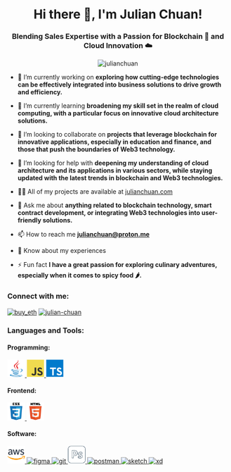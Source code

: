 <h1 align="center"> Hi there 👋, I'm Julian Chuan!

<h3 align="center">Blending Sales Expertise with a Passion for Blockchain 🔗 and Cloud Innovation ☁️</h3>

<p align="center"> <img src="https://komarev.com/ghpvc/?username=julianchuan&label=Profile%20views&color=fce4ec&style=flat" alt="julianchuan" /> </p>

- 🔭 I’m currently working on **exploring how cutting-edge technologies can be effectively integrated into business solutions to drive growth and efficiency.**

- 🌱 I’m currently learning **broadening my skill set in the realm of cloud computing, with a particular focus on innovative cloud architecture solutions.**

- 👯 I’m looking to collaborate on **projects that leverage blockchain for innovative applications, especially in education and finance, and those that push the boundaries of Web3 technology.**

- 🤝 I’m looking for help with **deepening my understanding of cloud architecture and its applications in various sectors, while staying updated with the latest trends in blockchain and Web3 technologies.**

- 👨‍💻 All of my projects are available at [julianchuan.com](https://julianchuan.com/)

- 💬 Ask me about **anything related to blockchain technology, smart contract development, or integrating Web3 technologies into user-friendly solutions.**

- 📫 How to reach me **julianchuan@proton.me**

- 📄 Know about my experiences [<resume>](<resume>)

- ⚡ Fun fact **I have a great passion for exploring culinary adventures, especially when it comes to spicy food 🌶️.**

<h3 align="left">Connect with me:</h3>
<p align="left">
<a href="https://twitter.com/buy_eth" target="blank"><img align="center" src="https://raw.githubusercontent.com/rahuldkjain/github-profile-readme-generator/master/src/images/icons/Social/twitter.svg" alt="buy_eth" height="30" width="40" /></a>
<a href="https://linkedin.com/in/julian-chuan" target="blank"><img align="center" src="https://raw.githubusercontent.com/rahuldkjain/github-profile-readme-generator/master/src/images/icons/Social/linked-in-alt.svg" alt="julian-chuan" height="30" width="40" /></a>
</p>

<h3 align="left">Languages and Tools:</h3>
<h4 align="left">Programming:</h4>
<a href="https://www.java.com" target="_blank" rel="noreferrer"> <img src="https://raw.githubusercontent.com/devicons/devicon/master/icons/java/java-original.svg" alt="java" width="40" height="40"/> </a>
<a href="https://developer.mozilla.org/en-US/docs/Web/JavaScript" target="_blank" rel="noreferrer"> <img src="https://raw.githubusercontent.com/devicons/devicon/master/icons/javascript/javascript-original.svg" alt="javascript" width="40" height="40"/> </a>
<a href="https://www.typescriptlang.org/" target="_blank" rel="noreferrer"> <img src="https://raw.githubusercontent.com/devicons/devicon/master/icons/typescript/typescript-original.svg" alt="typescript" width="40" height="40"/> </a>
<h4 align="left">Frontend:</h4>
<a href="https://www.w3schools.com/css/" target="_blank" rel="noreferrer"> <img src="https://raw.githubusercontent.com/devicons/devicon/master/icons/css3/css3-original-wordmark.svg" alt="css3" width="40" height="40"/> </a>
<a href="https://www.w3.org/html/" target="_blank" rel="noreferrer"> <img src="https://raw.githubusercontent.com/devicons/devicon/master/icons/html5/html5-original-wordmark.svg" alt="html5" width="40" height="40"/> </a>
<h4 align="left">Software:</h4>
<a href="https://aws.amazon.com" target="_blank" rel="noreferrer"> <img src="https://raw.githubusercontent.com/devicons/devicon/master/icons/amazonwebservices/amazonwebservices-original-wordmark.svg" alt="aws" width="40" height="40"/> </a>
<a href="https://www.figma.com/" target="_blank" rel="noreferrer"> <img src="https://www.vectorlogo.zone/logos/figma/figma-icon.svg" alt="figma" width="40" height="40"/> </a>
<a href="https://git-scm.com/" target="_blank" rel="noreferrer"> <img src="https://www.vectorlogo.zone/logos/git-scm/git-scm-icon.svg" alt="git" width="40" height="40"/> </a>
<a href="https://www.photoshop.com/en" target="_blank" rel="noreferrer"> <img src="https://raw.githubusercontent.com/devicons/devicon/master/icons/photoshop/photoshop-line.svg" alt="photoshop" width="40" height="40"/> </a>
<a href="https://postman.com" target="_blank" rel="noreferrer"> <img src="https://www.vectorlogo.zone/logos/getpostman/getpostman-icon.svg" alt="postman" width="40" height="40"/> </a>
<a href="https://www.sketch.com/" target="_blank" rel="noreferrer"> <img src="https://www.vectorlogo.zone/logos/sketchapp/sketchapp-icon.svg" alt="sketch" width="40" height="40"/> </a>
<a href="https://www.adobe.com/products/xd.html" target="_blank" rel="noreferrer"> <img src="https://cdn.jsdelivr.net/gh/devicons/devicon/icons/xd/xd-plain.svg" alt="xd" width="40" height="40"/> </a>
